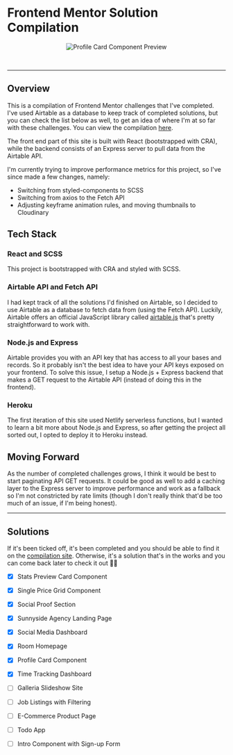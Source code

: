 # Frontend Mentor Solution Compilation

<p align="center">
<img src="https://res.cloudinary.com/dxzcdb0pm/image/upload/v1646291446/portfolio/fem-screens/fem-compilation-thumbnail_yr7bqt.png" alt="Profile Card Component Preview" />
</p>

<br />

---

## Overview

This is a compilation of Frontend Mentor challenges that I've completed. I've used Airtable as a database to keep track of completed solutions, but you can check the list below as well, to get an idea of where I'm at so far with these challenges. You can view the compilation [here](https://fe-mentor-compilation.herokuapp.com/). 

The front end part of this site is built with React (bootstrapped with CRA), while the backend consists of an Express server to pull data from the Airtable API.

I'm currently trying to improve performance metrics for this project, so I've since made a few changes, namely:
- Switching from styled-components to SCSS
- Switching from axios to the Fetch API
- Adjusting keyframe animation rules, and moving thumbnails to Cloudinary

## Tech Stack
### React and SCSS
This project is bootstrapped with CRA and styled with SCSS. 

### Airtable API and Fetch API
I had kept track of all the solutions I'd finished on Airtable, so I decided to use Airtable as a database to fetch data from (using the Fetch API). Luckily, Airtable offers an official JavaScript library called [airtable.js](https://github.com/airtable/airtable.js/) that's pretty straightforward to work with.

### Node.js and Express
Airtable provides you with an API key that has access to all your bases and records. So it probably isn't the best idea to have your API keys exposed on your frontend. To solve this issue, I setup a Node.js + Express backend that makes a GET request to the Airtable API (instead of doing this in the frontend).

### Heroku
The first iteration of this site used Netlify serverless functions, but I wanted to learn a bit more about Node.js and Express, so after getting the project all sorted out, I opted to deploy it to Heroku instead.

## Moving Forward

As the number of completed challenges grows, I think it would be best to start paginating API GET requests. It could be good as well to add a caching layer to the Express server to improve performance and work as a fallback so I'm not constricted by rate limits (though I don't really think that'd be too much of an issue, if I'm being honest).

---

## Solutions
If it's been ticked off, it's been completed and you should be able to find it on the [compilation site](https://fe-mentor-compilation.herokuapp.com/). Otherwise, it's a solution that's in the works and you can come back later to check it out ✌🏻

- [x] Stats Preview Card Component
- [x] Single Price Grid Component
- [x] Social Proof Section
- [x] Sunnyside Agency Landing Page
- [x] Social Media Dashboard
- [x] Room Homepage
- [x] Profile Card Component
- [x] Time Tracking Dashboard
- [ ] Galleria Slideshow Site
- [ ] Job Listings with Filtering
- [ ] E-Commerce Product Page
- [ ] Todo App
- [ ] Intro Component with Sign-up Form








